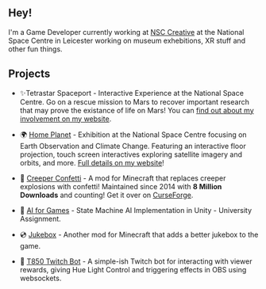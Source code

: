## Hey!

I'm a Game Developer currently working at [NSC Creative](https://nsccreative.com/) at the National Space Centre in Leicester working on museum exhebitions, XR stuff and other fun things.


## Projects

- ✨Tetrastar Spaceport - Interactive Experience at the National Space Centre.  Go on a rescue mission to Mars to recover important research that may prove the existance of life on Mars!  You can [find out about my involvement on my website](https://sr26.io/projects/tetrastar/).

- 🌍 [Home Planet](https://spacecentre.co.uk/blog-post/home-planet/) - Exhibition at the National Space Centre focusing on Earth Observation and Climate Change.  Featuring an interactive floor projection, touch screen interactives exploring satellite imagery and orbits, and more.  [Full details on my website](https://sr26.io/projects/homeplanet/)!

- 🎉 [Creeper Confetti](https://github.com/SR2610/Creeper-Confetti-Forge-Edition) - A mod for Minecraft that replaces creeper explosions with confetti!  Maintained since 2014 with **8 Million Downloads** and counting!  Get it over on [CurseForge](https://www.curseforge.com/minecraft/mc-mods/creeper-confetti).

- 🧠 [AI for Games](https://github.com/SR2610/AI-For-Games) - State Machine AI Implementation in Unity - University Assignment.

- 💿 [Jukebox](https://github.com/SR2610/MicroMods) - Another mod for Minecraft that adds a better jukebox to the game.

- 🤖 [T850 Twitch Bot](https://github.com/SR2610/T850-Twitch-Bot) - A simple-ish Twitch bot for interacting with viewer rewards, giving Hue Light Control and triggering effects in OBS using websockets.
